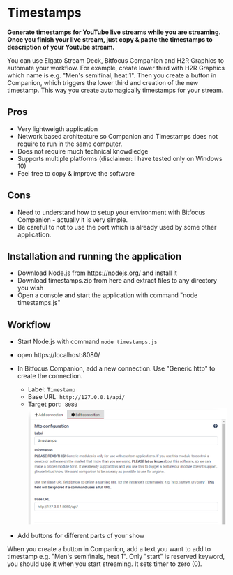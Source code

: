 # Timestamps
**Generate timestamps for YouTube live streams while you are streaming. Once you finish your live stream, just copy & paste the timestamps to description of your Youtube stream.**

You can use Elgato Stream Deck, Bitfocus Companion and H2R Graphics to automate your workflow. For example, create lower third with H2R Graphics which name is e.g. "Men's semifinal, heat 1". Then you create a button in Companion, which triggers the lower third and creation of the new timestamp. This way you create automagically timestamps for your stream.

## Pros
- Very lightweigth application
- Network based architecture so Companion and Timestamps does not require to run in the same computer.
- Does not require much technical knowdledge
- Supports multiple platforms (disclaimer: I have tested only on Windows 10)
- Feel free to copy & improve the software

## Cons
- Need to understand how to setup your environment with Bitfocus Companion - actually it is very simple.
- Be careful to not to use the port which is already used by some other application.

## Installation and running the application
- Download Node.js from https://nodejs.org/ and install it
- Download timestamps.zip from here and extract files to any directory you wish
- Open a console and start the application with command "node timestamps.js"
  
## Workflow
- Start Node.js with command ```node timestamps.js```
- open https://localhost:8080/
- In Bitfocus Companion, add a new connection. Use "Generic http" to create the connection.
  - Label: `Timestamp`
  - Base URL: `http://127.0.0.1/api/`
  - Target port:` 8080`
 ![alt text](https://github.com/proalvo/timestamps/blob/main/images/companion-http-connection.png?raw=true)
    
- Add buttons for different parts of your show

When you create a button in Companion, add a text you want to add to timestamp e.g. "Men's semifinals, heat 1". Only "start" is reserved keyword, you should use it when you start streaming. It sets timer to zero (0).
